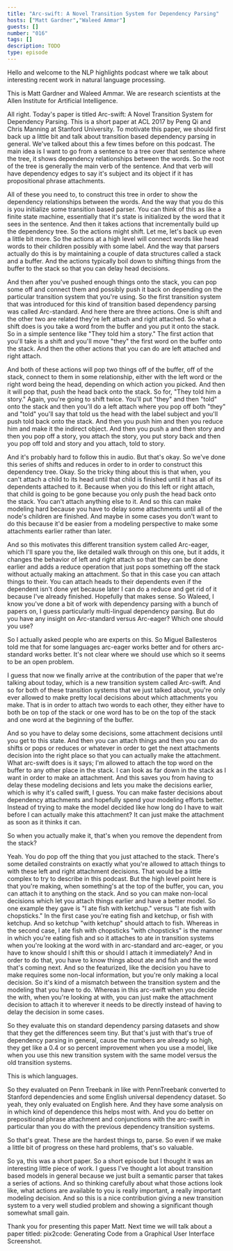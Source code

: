 ```yaml
---
title: "Arc-swift: A Novel Transition System for Dependency Parsing"
hosts: ["Matt Gardner","Waleed Ammar"]
guests: []
number: "016"
tags: []
description: TODO
type: episode
---
```


<Turn speaker="Matt Gardner" timestamp="00:00">

Hello and welcome to the NLP highlights podcast where we talk about interesting recent work in
natural language processing.

</Turn>


<Turn speaker="Waleed Ammar" timestamp="00:06">

This is Matt Gardner and Waleed Ammar. We are research scientists at the Allen Institute for
Artificial Intelligence.

</Turn>


<Turn speaker="Matt Gardner" timestamp="00:11">

All right. Today's paper is titled Arc-swift: A Novel Transition System for Dependency Parsing. This
is a short paper at ACL 2017 by Peng Qi and Chris Manning at Stanford University. To motivate this
paper, we should first back up a little bit and talk about transition based dependency parsing in
general. We've talked about this a few times before on this podcast. The main idea is I want to go
from a sentence to a tree over that sentence where the tree, it shows dependency relationships
between the words. So the root of the tree is generally the main verb of the sentence. And that verb
will have dependency edges to say it's subject and its object if it has propositional phrase
attachments.

</Turn>


<Turn speaker="Matt Gardner" timestamp="00:58">

All of these you need to, to construct this tree in order to show the dependency relationships
between the words. And the way that you do this is you initialize some transition based parser. You
can think of this as like a finite state machine, essentially that it's state is initialized by the
word that it sees in the sentence. And then it takes actions that incrementally build up the
dependency tree. So the actions might shift. Let me, let's back up even a little bit more. So the
actions at a high level will connect words like head words to their children possibly with some
label. And the way that parsers actually do this is by maintaining a couple of data structures
called a stack and a buffer. And the actions typically boil down to shifting things from the buffer
to the stack so that you can delay head decisions.

</Turn>


<Turn speaker="Matt Gardner" timestamp="01:57">

And then after you've pushed enough things onto the stack, you can pop some off and connect them and
possibly push it back on depending on the particular transition system that you're using. So the
first transition system that was introduced for this kind of transition based dependency parsing was
called Arc-standard. And here there are three actions. One is shift and the other two are related
they're left attach and right attached. So what a shift does is you take a word from the buffer and
you put it onto the stack. So in a simple sentence like "They told him a story." The first action
that you'll take is a shift and you'll move "they" the first word on the buffer onto the stack. And
then the other actions that you can do are left attached and right attach.

</Turn>


<Turn speaker="Matt Gardner" timestamp="02:45">

And both of these actions will pop two things off of the buffer, off of the stack, connect to them
in some relationship, either with the left word or the right word being the head, depending on which
action you picked. And then it will pop that, push the head back onto the stack. So for, "They told
him a story." Again, you're going to shift twice. You'll put "they" and then "told" onto the stack
and then you'll do a left attach where you pop off both "they" and "told" you'll say that told us
the head with the label subject and you'll push told back onto the stack. And then you push him and
then you reduce him and make it the indirect object. And then you push a and then story and then you
pop off a story, you attach the story, you put story back and then you pop off told and story and
you attach, told to story.

</Turn>


<Turn speaker="Matt Gardner" timestamp="03:32">

And it's probably hard to follow this in audio. But that's okay. So we've done this series of shifts
and reduces in order to in order to construct this dependency tree. Okay. So the tricky thing about
this is that when, you can't attach a child to its head until that child is finished until it has
all of its dependents attached to it. Because when you do this left or right attach, that child is
going to be gone because you only push the head back onto the stack. You can't attach anything else
to it. And so this can make modeling hard because you have to delay some attachments until all of
the node's children are finished. And maybe in some cases you don't want to do this because it'd be
easier from a modeling perspective to make some attachments earlier rather than later.

</Turn>


<Turn speaker="Matt Gardner" timestamp="04:28">

And so this motivates this different transition system called Arc-eager, which I'll spare you the,
like detailed walk through on this one, but it adds, it changes the behavior of left and right
attach so that they can be done earlier and adds a reduce operation that just pops something off the
stack without actually making an attachment. So that in this case you can attach things to their.
You can attach heads to their dependents even if the dependent isn't done yet because later I can do
a reduce and get rid of it because I've already finished. Hopefully that makes sense. So Waleed, I
know you've done a bit of work with dependency parsing with a bunch of papers on, I guess
particularly multi-lingual dependency parsing. But do you have any insight on Arc-standard versus
Arc-eager? Which one should you use?

</Turn>


<Turn speaker="Waleed Ammar" timestamp="05:21">

So I actually asked people who are experts on this. So Miguel Ballesteros told me that for some
languages arc-eager works better and for others arc-standard works better. It's not clear where we
should use which so it seems to be an open problem.

</Turn>


<Turn speaker="Matt Gardner" timestamp="05:41">

I guess that now we finally arrive at the contribution of the paper that we're talking about today,
which is a new transition system called Arc-swift. And so for both of these transition systems that
we just talked about, you're only ever allowed to make pretty local decisions about which
attachments you make. That is in order to attach two words to each other, they either have to both
be on top of the stack or one word has to be on the top of the stack and one word at the beginning
of the buffer.

</Turn>


<Turn speaker="Matt Gardner" timestamp="06:13">

And so you have to delay some decisions, some attachment decisions until you get to this state. And
then you can attach things and then you can do shifts or pops or reduces or whatever in order to get
the next attachments decision into the right place so that you can actually make the attachment.
What arc-swift does is it says; I'm allowed to attach the top word on the buffer to any other place
in the stack. I can look as far down in the stack as I want in order to make an attachment. And this
saves you from having to delay these modeling decisions and lets you make the decisions earlier,
which is why it's called swift, I guess. You can make faster decisions about dependency attachments
and hopefully spend your modeling efforts better. Instead of trying to make the model decided like
how long do I have to wait before I can actually make this attachment? It can just make the
attachment as soon as it thinks it can.

</Turn>


<Turn speaker="Waleed Ammar" timestamp="07:06">

So when you actually make it, that's when you remove the dependent from the stack?

</Turn>


<Turn speaker="Matt Gardner" timestamp="07:12">

Yeah. You do pop off the thing that you just attached to the stack. There's some detailed
constraints on exactly what you're allowed to attach things to with these left and right attachment
decisions. That would be a little complex to try to describe in this podcast. But the high level
point here is that you're making, when something's at the top of the buffer, you can, you can attach
it to anything on the stack. And so you can make non-local decisions which let you attach things
earlier and have a better model. So one example they gave is "I ate fish with ketchup." versus "I
ate fish with chopsticks." In the first case you're eating fish and ketchup, or fish with ketchup.
And so ketchup "with ketchup" should attach to fish. Whereas in the second case, I ate fish with
chopsticks "with chopsticks" is the manner in which you're eating fish and so it attaches to ate in
transition systems when you're looking at the word with in arc-standard and arc-eager, or you have
to know should I shift this or should I attach it immediately? And in order to do that, you have to
know things about ate and fish and the word that's coming next. And so the featurized, like the
decision you have to make requires some non-local information, but you're only making a local
decision. So it's kind of a mismatch between the transition system and the modeling that you have to
do. Whereas in this arc-swift when you decide the with, when you're looking at with, you can just
make the attachment decision to attach it to wherever it needs to be directly instead of having to
delay the decision in some cases.

</Turn>


<Turn speaker="Matt Gardner" timestamp="08:53">

So they evaluate this on standard dependency parsing datasets and show that they get the differences
seem tiny. But that's just with that's true of dependency parsing in general, cause the numbers are
already so high, they get like a 0.4 or so percent improvement when you use a model, like when you
use this new transition system with the same model versus the old transition systems.

</Turn>


<Turn speaker="Waleed Ammar" timestamp="09:24">

This is which languages.

</Turn>


<Turn speaker="Matt Gardner" timestamp="09:27">

So they evaluated on Penn Treebank in like with PennTreebank converted to Stanford dependencies and
some English universal dependency dataset. So yeah, they only evaluated on English here. And they
have some analysis on in which kind of dependence this helps most with. And you do better on
prepositional phrase attachment and conjunctions with the arc-swift in particular than you do with
the previous dependency transition systems.

</Turn>


<Turn speaker="Waleed Ammar" timestamp="10:00">

So that's great. These are the hardest things to, parse. So even if we make a little bit of progress
on these hard problems, that's so valuable.

</Turn>


<Turn speaker="Matt Gardner" timestamp="10:11">

So ya, this was a short paper. So a short episode but I thought it was an interesting little piece
of work. I guess I've thought a lot about transition based models in general because we just built a
semantic parser that takes a series of actions. And so thinking carefully about what those actions
look like, what actions are available to you is really important, a really important modeling
decision. And so this is a nice contribution giving a new transition system to a very well studied
problem and showing a significant though somewhat small gain.

</Turn>


<Turn speaker="Waleed Ammar" timestamp="10:46">

Thank you for presenting this paper Matt. Next time we will talk about a paper titled: pix2code:
Generating Code from a Graphical User Interface Screenshot.

</Turn>
